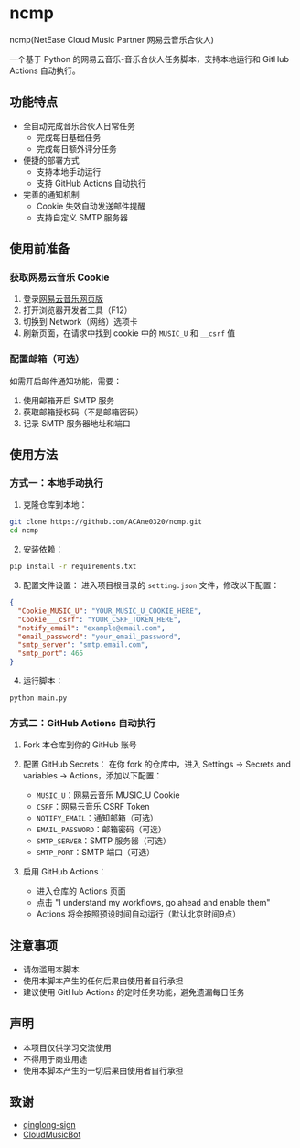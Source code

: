 # ncmp

ncmp(NetEase Cloud Music Partner 网易云音乐合伙人)

一个基于 Python 的网易云音乐-音乐合伙人任务脚本，支持本地运行和 GitHub Actions 自动执行。

## 功能特点

- 全自动完成音乐合伙人日常任务
  - 完成每日基础任务
  - 完成每日额外评分任务
- 便捷的部署方式
  - 支持本地手动运行
  - 支持 GitHub Actions 自动执行
- 完善的通知机制
  - Cookie 失效自动发送邮件提醒
  - 支持自定义 SMTP 服务器

## 使用前准备

### 获取网易云音乐 Cookie

1. 登录[网易云音乐网页版](https://music.163.com/)
2. 打开浏览器开发者工具（F12）
3. 切换到 Network（网络）选项卡
4. 刷新页面，在请求中找到 cookie 中的 `MUSIC_U` 和 `__csrf` 值

### 配置邮箱（可选）

如需开启邮件通知功能，需要：
1. 使用邮箱开启 SMTP 服务
2. 获取邮箱授权码（不是邮箱密码）
3. 记录 SMTP 服务器地址和端口

## 使用方法

### 方式一：本地手动执行

1. 克隆仓库到本地：
```bash
git clone https://github.com/ACAne0320/ncmp.git
cd ncmp
```

2. 安装依赖：
```bash
pip install -r requirements.txt
```

3. 配置文件设置：
进入项目根目录的 `setting.json` 文件，修改以下配置：
```json
{
  "Cookie_MUSIC_U": "YOUR_MUSIC_U_COOKIE_HERE",
  "Cookie___csrf": "YOUR_CSRF_TOKEN_HERE",
  "notify_email": "example@email.com",
  "email_password": "your_email_password",
  "smtp_server": "smtp.email.com",
  "smtp_port": 465
}
```

4. 运行脚本：
```bash
python main.py
```

### 方式二：GitHub Actions 自动执行

1. Fork 本仓库到你的 GitHub 账号

2. 配置 GitHub Secrets：
   在你 fork 的仓库中，进入 Settings -> Secrets and variables -> Actions，添加以下配置：
   - `MUSIC_U`：网易云音乐 MUSIC_U Cookie
   - `CSRF`：网易云音乐 CSRF Token
   - `NOTIFY_EMAIL`：通知邮箱（可选）
   - `EMAIL_PASSWORD`：邮箱密码（可选）
   - `SMTP_SERVER`：SMTP 服务器（可选）
   - `SMTP_PORT`：SMTP 端口（可选）

3. 启用 GitHub Actions：
   - 进入仓库的 Actions 页面
   - 点击 "I understand my workflows, go ahead and enable them"
   - Actions 将会按照预设时间自动运行（默认北京时间9点）

## 注意事项

- 请勿滥用本脚本
- 使用本脚本产生的任何后果由使用者自行承担
- 建议使用 GitHub Actions 的定时任务功能，避免遗漏每日任务

## 声明

- 本项目仅供学习交流使用
- 不得用于商业用途
- 使用本脚本产生的一切后果由使用者自行承担

## 致谢

- [qinglong-sign](https://github.com/KotoriMinami/qinglong-sign)
- [CloudMusicBot](https://github.com/C20C01/CloudMusicBot)
